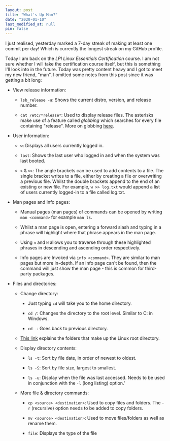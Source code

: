 ```yaml
---
layout: post
title: "What's Up Man?"
date: "2020-01-10"
last_modified_at: null
pin: false
---
```


I just realised, yesterday marked a 7-day streak of making at least one commit per day! Which is currently the longest streak on my GitHub profile.

Today I am back on the _LPI Linux Essentials Certification_ course. I am not sure whether I will take the certification course itself, but this is something I'll look into in the future. Today was pretty content heavy and I got to meet my new friend, "man". I omitted some notes from this post since it was getting a bit long:

- View release information:

  - `lsb_release -a`: Shows the current distro, version, and release number.

  - `cat /etc/*release*`: Used to display release files. The asterisks make use of a feature called _globbing_ which searches for every file containing "release". More on globbing [here](https://linuxhint.com/bash_globbing_tutorial/).

- User information:

  - `w`: Displays all users currently logged in.

  - `last`: Shows the last user who logged in and when the system was last booted.

  - `>` & `>>`: The angle brackets can be used to add contents to a file. The single bracket writes to a file, either by creating a file or overwriting a previous file. Whilst the double brackets append to the end of an existing or new file. For example, `w >> log.txt` would append a list of users currently logged-in to a file called log.txt.

- Man pages and Info pages:

  - Manual pages (man pages) of commands can be opened by writing `man <command>` for example `man ls`.

  - Whilst a man page is open, entering a forward slash and typing in a phrase will highlight where that phrase appears in the man page.

  - Using `n` and `N` allows you to traverse through these highlighted phrases in descending and ascending order respectively.

  - Info pages are Invoked via `info <command>`. They are similar to man pages but more in-depth. If an info page can't be found, then the command will just show the man page - this is common for third-party packages.

- Files and directories:

  - Change directory:

    - Just typing `cd` will take you to the home directory.

    - `cd /`: Changes the directory to the root level. Similar to C: in Windows.

    - `cd -`: Goes back to previous directory.

  - [This link](https://www.howtogeek.com/117435/htg-explains-the-linux-directory-structure-explained/) explains the folders that make up the Linux root directory.

  - Display directory contents:

    - `ls -t`: Sort by file date, in order of newest to oldest.

    - `ls -S`: Sort by file size, largest to smallest.

    - `ls -u`: Display when the file was last accessed. Needs to be used in conjunction with the `-l` (long listing) option.'

  - More file & directory commands:

    - `cp <source> <destination>`: Used to copy files and folders. The `-r` (recursive) option needs to be added to copy folders.

    - `mv <source> <destination>`: Used to move files/folders as well as rename them.

    - `file`: Displays the type of the file
